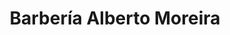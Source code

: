---
title: "Barbería Alberto Moreira"
url: /barrio-santa-ana/barberia-alberto-moreira/
shop: peluquería
---